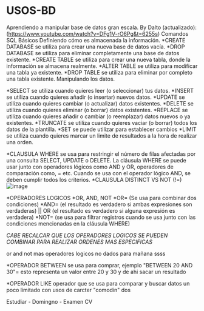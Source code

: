 # USOS-BD

Aprendiendo a manipular base de datos gran escala. 
By Dalto (actualizado):(https://www.youtube.com/watch?v=DFg1V-rO6Pg&t=6255s)
Comandos SQL Básicos
Definiendo cómo es almacenada la información.
*CREATE DATABASE se utiliza para crear una nueva base de datos vacía.
*DROP DATABASE se utiliza para eliminar completamente una base de datos existente.
*CREATE TABLE se utiliza para crear una nueva tabla, donde la información se almacena realmente.
*ALTER TABLE se utiliza para modificar una tabla ya existente.
*DROP TABLE se utiliza para eliminar por completo una tabla existente.
Manipulando los datos.

*SELECT se utiliza cuando quieres leer (o seleccionar) tus datos.
*INSERT se utiliza cuando quieres añadir (o insertar) nuevos datos.
*UPDATE se utiliza cuando quieres cambiar (o actualizar) datos existentes.
*DELETE se utiliza cuando quieres eliminar (o borrar) datos existentes.
*REPLACE se utiliza cuando quieres añadir o cambiar (o reemplazar) datos nuevos o ya existentes.
*TRUNCATE se utiliza cuando quieres vaciar (o borrar) todos los datos de la plantilla.
*SET se puede utilizar para establecer cambios 
*LIMIT se utiliza cuando quieres marcar un limite de resultados a la hora de realizar una orden.

*CLAUSULA WHERE se usa para restringir el número de filas afectadas por una consulta SELECT, UPDATE o DELETE. La cláusula WHERE se puede usar junto con operadores lógicos como AND y OR, operadores de comparación como, = etc. Cuando se usa con el operador lógico AND, se deben cumplir todos los criterios.
*CLAUSULA DISTINCT VS NOT (!=)
![image](https://github.com/JeanCaicedo/USOS-BD/assets/109972151/4c6ce4ca-9560-4737-b27f-9fb5b514086b)

*OPERADORES LOGICOS
*OR, AND, NOT 
*OR= (Se usa para combinar dos condiciones)
*AND= (el resultado es verdadero si ambas expresiones son verdaderas) || OR (el resultado es verdadero si alguna expresión es verdadera)
*NOT= (se usa para filtrar registros cuando se usa junto con las condiciones mencionadas en la cláusula WHERE)

*CABE RECALCAR QUE LOS OPERADORES LOGICOS SE PUEDEN COMBINAR PARA REALIZAR ORDENES MAS ESPECIFICAS*

or and not mas operadores logicos no dados
para mañana ssss

*OPERADOR BETWEEN 
se usa para comprar, ejemplo "BETWEEN 20 AND 30"= esto representa un valor entre 20 y 30 y de ahi sacar un resultado

*OPERADOR LIKE
operador que se usa para comparar y buscar datos un poco limitado con usos de carcter "comodin" dos  

Estudiar - Domingno - Examen CV
